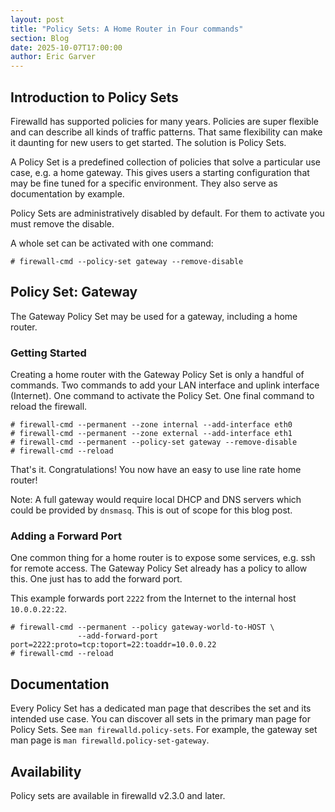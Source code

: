 ```yaml
---
layout: post
title: "Policy Sets: A Home Router in Four commands"
section: Blog
date: 2025-10-07T17:00:00
author: Eric Garver
---
```


## Introduction to Policy Sets

Firewalld has supported policies for many years. Policies are super
flexible and can describe all kinds of traffic patterns. That same
flexibility can make it daunting for new users to get started. The
solution is Policy Sets.

A Policy Set is a predefined collection of policies that solve a
particular use case, e.g. a home gateway. This gives users a starting
configuration that may be fine tuned for a specific environment. They
also serve as documentation by example.

Policy Sets are administratively disabled by default. For them to
activate you must remove the disable.

A whole set can be activated with one command:

```
# firewall-cmd --policy-set gateway --remove-disable
```

## Policy Set: Gateway

The Gateway Policy Set may be used for a gateway, including a home
router.

### Getting Started

Creating a home router with the Gateway Policy Set is only a handful of
commands. Two commands to add your LAN interface and uplink interface
(Internet). One command to activate the Policy Set. One final command to
reload the firewall.

```
# firewall-cmd --permanent --zone internal --add-interface eth0
# firewall-cmd --permanent --zone external --add-interface eth1
# firewall-cmd --permanent --policy-set gateway --remove-disable
# firewall-cmd --reload
```

That's it. Congratulations! You now have an easy to use line rate home
router!

Note: A full gateway would require local DHCP and DNS servers which
could be provided by `dnsmasq`. This is out of scope for this blog post.

### Adding a Forward Port

One common thing for a home router is to expose some services, e.g. ssh
for remote access. The Gateway Policy Set already has a policy to allow
this. One just has to add the forward port.

This example forwards port `2222` from the Internet to the internal host
`10.0.0.22:22`.

```
# firewall-cmd --permanent --policy gateway-world-to-HOST \
               --add-forward-port port=2222:proto=tcp:toport=22:toaddr=10.0.0.22
# firewall-cmd --reload
```

## Documentation

Every Policy Set has a dedicated man page that describes the set and its
intended use case. You can discover all sets in the primary man page for
Policy Sets. See `man firewalld.policy-sets`. For example, the gateway
set man page is `man firewalld.policy-set-gateway`.

## Availability

Policy sets are available in firewalld v2.3.0 and later.

